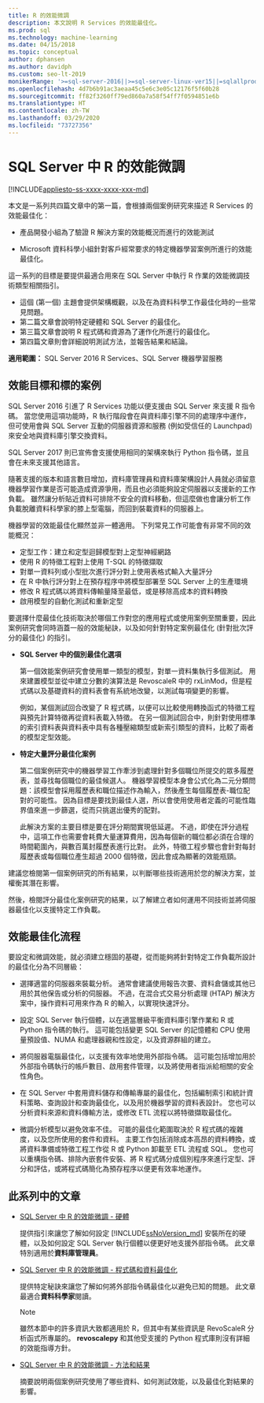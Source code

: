 ```yaml
---
title: R 的效能微調
description: 本文說明 R Services 的效能最佳化。
ms.prod: sql
ms.technology: machine-learning
ms.date: 04/15/2018
ms.topic: conceptual
author: dphansen
ms.author: davidph
ms.custom: seo-lt-2019
monikerRange: '>=sql-server-2016||>=sql-server-linux-ver15||=sqlallproducts-allversions'
ms.openlocfilehash: 4d7b6b91ac3aeaa45c5e6c3e05c12176f5f60b28
ms.sourcegitcommit: ff82f3260ff79ed860a7a58f54ff7f0594851e6b
ms.translationtype: HT
ms.contentlocale: zh-TW
ms.lasthandoff: 03/29/2020
ms.locfileid: "73727356"
---
```

# <a name="performance-tuning-for-r-in-sql-server"></a>SQL Server 中 R 的效能微調
[!INCLUDE[appliesto-ss-xxxx-xxxx-xxx-md](../../includes/appliesto-ss-xxxx-xxxx-xxx-md.md)]

本文是一系列共四篇文章中的第一篇，會根據兩個案例研究來描述 R Services 的效能最佳化：

- 產品開發小組為了驗證 R 解決方案的效能概況而進行的效能測試

- Microsoft 資料科學小組針對客戶經常要求的特定機器學習案例所進行的效能最佳化。

這一系列的目標是要提供最適合用來在 SQL Server 中執行 R 作業的效能微調技術類型相關指引。

+ 這個 (第一個) 主題會提供架構概觀，以及在為資料科學工作最佳化時的一些常見問題。
+ 第二篇文章會說明特定硬體和 SQL Server 的最佳化。
+ 第三篇文章會說明 R 程式碼和資源為了運作化所進行的最佳化。
+ 第四篇文章則會詳細說明測試方法，並報告結果和結論。

**適用範圍：** SQL Server 2016 R Services、SQL Server 機器學習服務

## <a name="performance-goals-and-targeted-scenarios"></a>效能目標和標的案例

SQL Server 2016 引進了 R Services 功能以便支援由 SQL Server 來支援 R 指令碼。 當您使用這項功能時，R 執行階段會在與資料庫引擎不同的處理序中運作，但可使用會與 SQL Server 互動的伺服器資源和服務 (例如受信任的 Launchpad) 來安全地與資料庫引擎交換資料。

SQL Server 2017 則已宣佈會支援使用相同的架構來執行 Python 指令碼，並且會在未來支援其他語言。

隨著支援的版本和語言數目增加，資料庫管理員和資料庫架構設計人員就必須留意機器學習作業是否可能造成資源爭用，而且也必須能夠設定伺服器以支援新的工作負載。 雖然讓分析貼近資料可排除不安全的資料移動，但這麼做也會讓分析工作負載脫離資料科學家的膝上型電腦，而回到裝載資料的伺服器上。

機器學習的效能最佳化顯然並非一體適用。 下列常見工作可能會有非常不同的效能概況：

- 定型工作：建立和定型迴歸模型對上定型神經網路
- 使用 R 的特徵工程對上使用 T-SQL 的特徵擷取
- 對單一資料列或小型批次進行評分對上使用表格式輸入大量評分
- 在 R 中執行評分對上在預存程序中將模型部署至 SQL Server 上的生產環境
- 修改 R 程式碼以將資料傳輸量降至最低，或是移除高成本的資料轉換
- 啟用模型的自動化測試和重新定型

要選擇什麼最佳化技術取決於哪個工作對您的應用程式或使用案例至關重要，因此案例研究會同時涵蓋一般的效能秘訣，以及如何針對特定案例最佳化 (針對批次評分的最佳化) 的指引。

+ **SQL Server 中的個別最佳化選項**

    第一個效能案例研究會使用單一類型的模型，對單一資料集執行多個測試。 用來建置模型並從中建立分數的演算法是 RevoscaleR 中的 rxLinMod，但是程式碼以及基礎資料的資料表會有系統地改變，以測試每項變更的影響。

    例如，某個測試回合改變了 R 程式碼，以便可以比較使用轉換函式的特徵工程與預先計算特徵再從資料表載入特徵。 在另一個測試回合中，則針對使用標準的索引資料表與資料表中具有各種壓縮類型或新索引類型的資料，比較了兩者的模型定型效能。

+ **特定大量評分最佳化案例**

    第二個案例研究中的機器學習工作牽涉到處理針對多個職位所提交的眾多履歷表，並尋找每個職位的最佳候選人。 機器學習模型本身會公式化為二元分類問題：該模型會採用履歷表和職位描述作為輸入，然後產生每個履歷表-職位配對的可能性。 因為目標是要找到最佳人選，所以會使用使用者定義的可能性臨界值來進一步篩選，從而只挑選出優秀的配對。

    此解決方案的主要目標是要在評分期間實現低延遲。 不過，即使在評分過程中，這項工作也需要會耗費大量運算費用，因為每個新的職位都必須在合理的時間範圍內，與數百萬封履歷表進行比對。 此外，特徵工程步驟也會針對每封履歷表或每個職位產生超過 2000 個特徵，因此會成為顯著的效能瓶頸。

建議您檢閱第一個案例研究的所有結果，以判斷哪些技術適用於您的解決方案，並權衡其潛在影響。

然後，檢閱評分最佳化案例研究的結果，以了解建立者如何運用不同技術並將伺服器最佳化以支援特定工作負載。

## <a name="performance-optimization-process"></a>效能最佳化流程

要設定和微調效能，就必須建立穩固的基礎，從而能夠將針對特定工作負載所設計的最佳化分為不同層級：

- 選擇適當的伺服器來裝載分析。 通常會建議使用報告次要、資料倉儲或其他已用於其他保告或分析的伺服器。 不過，在混合式交易分析處理 (HTAP) 解決方案中，操作資料可用來作為 R 的輸入，以實現快速評分。

- 設定 SQL Server 執行個體，以在適當層級平衡資料庫引擎作業和 R 或 Python 指令碼的執行。 這可能包括變更 SQL Server 的記憶體和 CPU 使用量預設值、NUMA 和處理器親和性設定，以及資源群組的建立。

- 將伺服器電腦最佳化，以支援有效率地使用外部指令碼。 這可能包括增加用於外部指令碼執行的帳戶數目、啟用套件管理，以及將使用者指派給相關的安全性角色。

- 在 SQL Server 中套用資料儲存和傳輸專屬的最佳化，包括編制索引和統計資料策略、查詢設計和查詢最佳化，以及用於機器學習的資料表設計。 您也可以分析資料來源和資料傳輸方法，或修改 ETL 流程以將特徵擷取最佳化。

- 微調分析模型以避免效率不佳。 可能的最佳化範圍取決於 R 程式碼的複雜度，以及您所使用的套件和資料。 主要工作包括消除成本高昂的資料轉換，或將資料準備或特徵工程工作從 R 或 Python 卸載至 ETL 流程或 SQL。 您也可以重構指令碼、排除內嵌套件安裝、將 R 程式碼分成個別程序來進行定型、評分和評估，或將程式碼簡化為預存程序以便更有效率地運作。

## <a name="articles-in-this-series"></a>此系列中的文章

+ [SQL Server 中 R 的效能微調 - 硬體](../r/sql-server-configuration-r-services.md)

    提供指引來讓您了解如何設定 [!INCLUDE[ssNoVersion_md](../../includes/ssnoversion-md.md)] 安裝所在的硬體，以及如何設定 SQL Server 執行個體以便更好地支援外部指令碼。 此文章特別適用於**資料庫管理員**。

+ [SQL Server 中 R 的效能微調 - 程式碼和資料最佳化](../r/r-and-data-optimization-r-services.md)

    提供特定秘訣來讓您了解如何將外部指令碼最佳化以避免已知的問題。 此文章最適合**資料科學家**閱讀。

    > [!NOTE]
    > 雖然本節中的許多資訊大致都適用於 R，但其中有某些資訊是 RevoScaleR 分析函式所專屬的。 **revoscalepy** 和其他受支援的 Python 程式庫則沒有詳細的效能指導方針。
    >

+ [SQL Server 中 R 的效能微調 - 方法和結果](../r/performance-case-study-r-services.md)

    摘要說明兩個案例研究使用了哪些資料、如何測試效能，以及最佳化對結果的影響。
